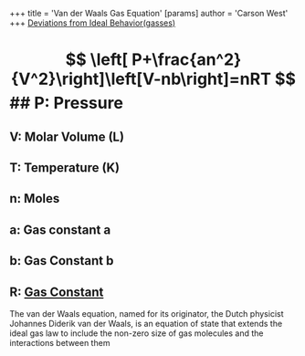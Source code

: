 +++
 title = 'Van der Waals Gas Equation'
[params]
	author = 'Carson West'
+++
[Deviations from Ideal Behavior(gasses)](./../deviations-from-ideal-behavior(gasses)/)
#  $$ \left[ P+\frac{an^2}{V^2}\right]\left[V-nb\right]=nRT $$  ## P: Pressure
## V: Molar Volume (L)
## T: Temperature (K)
## n: Moles
## a: Gas constant a
## b: Gas Constant b
## R: [Gas Constant](./../gas-constant/)

The van der Waals equation, named for its originator, the Dutch physicist Johannes Diderik van der Waals, is an equation of state that extends the ideal gas law to include the non-zero size of gas molecules and the interactions between them
